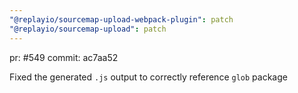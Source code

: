 ```yaml
---
"@replayio/sourcemap-upload-webpack-plugin": patch
"@replayio/sourcemap-upload": patch
---
```


pr: #549
commit: ac7aa52

Fixed the generated `.js` output to correctly reference `glob` package
